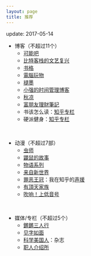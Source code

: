 ```yaml
---
layout: page
title: 推荐
---
```


update: 2017-05-14


+ 博客（不超过11个）
    - [可能吧](https://kenengba.com/)
    - [比特客栈的文艺复兴](https://bitinn.net/)
    - [书格](https://shuge.org/)
    - [電腦玩物](http://www.playpcesor.com/)
    - [褪墨](http://www.mifengtd.cn/)
    - [小强的时间管理博客](http://www.gtdlife.com/)
    - [秋凉](http://qiuliang.com/)
    - [富朋友理財筆記](http://blog.17rich.com/)
    - 书该怎么读：[知乎专栏](https://zhuanlan.zhihu.com/gaoxiaodushu)
    - 硬派健身：[知乎专栏](https://zhuanlan.zhihu.com/oh-hard)

<br/>

+ 动漫（不超过7部）
  - [虫师](https://movie.douban.com/subject/1800597/)
  - [鼹鼠的故事](https://movie.douban.com/subject/2994961/)
  - [物语系列](https://movie.douban.com/subject/20495792/)
  - [来自新世界](https://movie.douban.com/subject/10527275/)
  - [罪恶王冠](https://movie.douban.com/subject/6518736/)：我在知乎的[声援](https://www.zhihu.com/question/24708205/answer/48700702)
  - [有頂天家族](https://movie.douban.com/subject/22790508/)
  - [吹响！上低音号](https://movie.douban.com/subject/26169716/)

<br/>

+ 媒体/专栏（不超过5个）
  - [鏘鏘三人行](http://phtv.ifeng.com/program/qqsrx/)
  - [见字如面](https://movie.douban.com/subject/26936282/)
  - [科学美国人](http://www.huanqiukexue.com/)：杂志
  - [职人介绍所](https://zhuanlan.zhihu.com/hallofpro)
